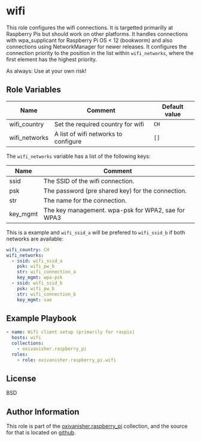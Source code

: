 wifi
====

This role configures the wifi connections. It is targetted primarilly at Raspberry Pis but should work on other platforms. It handles connections with wpa_supplicant for Raspberry Pi OS < 12 (bookworm) and also connections using NetworkManager for newer releases. It configures the connection priority to the position in the list within `wifi_networks`, where the first element has the highest priority.

As always: Use at your own risk!

Role Variables
--------------

| Name          | Comment                              | Default value |
|---------------|--------------------------------------|---------------|
| wifi_country  | Set the required country for wifi    | `CH`          |
| wifi_networks | A list of wifi networks to configure | `[]`          |

The `wifi_networks` variable has a list of the following keys:

| Name     | Comment                                            |
|----------|----------------------------------------------------|
| ssid     | The SSID of the wifi connection.                   |
| psk      | The password (pre shared key) for the connection.  |
| str      | The name for the connection.                       |
| key_mgmt | The key management. wpa-psk for WPA2, sae for WPA3 |

This is a example and `wifi_ssid_a` will be prefered to `wifi_ssid_b` if both networks are available:

```yaml
wifi_country: CH
wifi_networks:
  - ssid: wifi_ssid_a
    psk: wifi_pw_b
    str: wifi_connection_a
    key_mgmt: wpa-psk
  - ssid: wifi_ssid_b
    psk: wifi_pw_b
    str: wifi_connection_b
    key_mgmt: sae
```

Example Playbook
----------------
```yaml
- name: Wifi client setup (primarily for raspis)
  hosts: wifi
  collections:
    - oxivanisher.raspberry_pi
  roles:
    - role: oxivanisher.raspberry_pi.wifi
```

License
-------

BSD

Author Information
------------------

This role is part of the [oxivanisher.raspberry_pi](https://galaxy.ansible.com/ui/repo/published/oxivanisher/raspberry_pi/) collection, and the source for that is located on [github](https://github.com/oxivanisher/collection-raspberry_pi).
